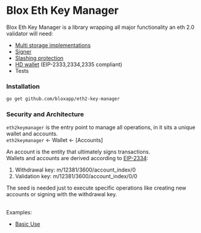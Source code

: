 # Blox Eth Key Manager

<!-- [![FOSSA Status](https://app.fossa.com/api/projects/git%2Bgithub.com%2Fbloxapp%2Feth2-key-manager.svg?type=shield)](https://app.fossa.com/projects/git%2Bgithub.com%2Fbloxapp%2Feth2-key-manager?ref=badge_shield) -->

Blox Eth Key Manager is a library wrapping all major functionality an eth 2.0 validator will need:
  - [Multi storage implementations](https://github.com/bloxapp/eth2-key-manager/tree/master/stores)
  - [Signer](https://github.com/bloxapp/eth2-key-manager/tree/master/validator_signer)
  - [Slashing protection](https://github.com/bloxapp/eth2-key-manager/tree/master/slashing_protection)
  - [HD wallet](https://github.com/bloxapp/eth2-key-manager/tree/master/wallet_hd) (EIP-2333,2334,2335 compliant)
  - Tests

### Installation

 ```sh
go get github.com/bloxapp/eth2-key-manager
   ```

### Security and Architecture
`eth2keymanager` is the entry point to manage all operations, in it sits a unique wallet and accounts.<br/> 
`eth2keymanager` <- Wallet <- [Accounts]


An account is the entity that ultimately signs transactions.<br/> 
Wallets and accounts are derived according to [EIP-2334](https://github.com/ethereum/EIPs/blob/master/EIPS/eip-2334.md#validator-keys):<br/>
1) Withdrawal key: m/12381/3600/account_index/0<br/>
2) Validation key: m/12381/3600/account_index/0/0<br/>

The seed is needed just to execute specific operations like creating new accounts or signing with the withdrawal key. <br/><br/>

Examples:
- [Basic Use]()
